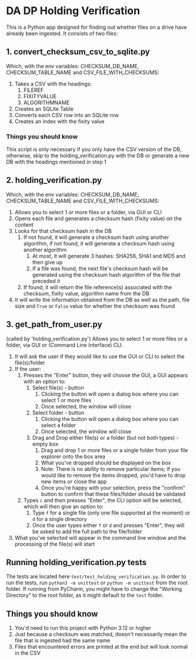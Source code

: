 # DA DP Holding Verification

This is a Python app designed for finding out whether files on a drive have already been ingested.
It consists of two files:

## 1. convert_checksum_csv_to_sqlite.py

Which, with the env variables: CHECKSUM_DB_NAME, CHECKSUM_TABLE_NAME and CSV_FILE_WITH_CHECKSUMS:

   1. Takes a CSV with the headings:
       1. FILEREF
       2. FIXITYVALUE
       3. ALGORITHMNAME
   2. Creates an SQLite Table
   3. Converts each CSV row into an SQLite row
   4. Creates an index with the fixity value

### Things you should know
This script is only necessary if you only have the CSV version of the DB, otherwise, skip to the 
holding_verification.py with the DB or generate a new DB with the headings mentioned in step 1

## 2. holding_verification.py

Which, with the env variables: CHECKSUM_DB_NAME, CHECKSUM_TABLE_NAME and CSV_FILE_WITH_CHECKSUMS:

   1. Allows you to select 1 or more files or a folder, via GUI or CLI
   2. Opens each file and generates a checksum hash (fixity value) on the content
   3. Looks for that checksum hash in the DB
      1. If not found, it will generate a checksum hash using another algorithm, if not found, it will generate a checksum hash using another algorithm 
         1. At most, it will generate 3 hashes: SHA256, SHA1 and MD5 and then give up
         2. If a file was found, the next file's checksum hash will be generated using the checksum hash algorithm 
            of the file that preceded it
      2. If found, it will return the file reference(s) associated with the checksum, fixity value, algorithm name 
         from the DB
   4. It will write the information obtained from the DB as well as the path, file size and `True` or `False` value 
      for whether the checksum was found

## 3. get_path_from_user.py

(called by 'holding_verification.py') Allows you to select 1 or more files or a folder, via GUI or (Command Line
Interface) CLI.

1. It will ask the user if they would like to use the GUI or CLI to select the file(s)/folder
2. If the user:
   1. Presses the "Enter" button, they will choose the GUI, a GUI appears with an option to:
      1. Select file(s) - button
         1. Clicking the button will open a dialog box where you can select 1 or more files
         2. Once selected, the window will close
      2. Select folder - button
         1. Clicking the button will open a dialog box where you can select a folder
         2. Once selected, the window will close
      3. Drag and Drop either file(s) or a folder (but not both types) - empty box
          1. Drag and drop 1 or more files or a single folder from your file explorer onto the box area
          2. What you've dropped should be displayed on the box
          3. Note: There is no ability to remove particular items; if you would like to remove the items dropped, you'd
             have to drop new items or close the app
          4. Once you're happy with your selection, press the "confirm" button to confirm that these files/folder should be
             validated
   2. Types `c` and then presses "Enter", the CLI option will be selected, which will then give an option to:
      1. Type `f` for a single file (only one file supported at the moment) or `d` for a single directory
      2. Once the user types either `f` or `d` and presses "Enter", they will be asked to add the full path to the
         file/folder
3. What you've selected will appear in the command line window and the processing of the file(s) will start

## Running holding_verification.py tests

The tests are located here `test/test_holding_verification.py`. In order to run the tests, run `python3 -m unittest` or
`python -m unittest` from the root folder. If running from PyCharm, you might have to change the "Working Directory" to the root folder,
as it might default to the `test` folder.

## Things you should know
1. You'd need to run this project with Python 3.12 or higher
2. Just because a checksum was matched, doesn't necessarily mean the file that is ingested had the same name
3. Files that encountered errors are printed at the end but will look normal in the CSV
